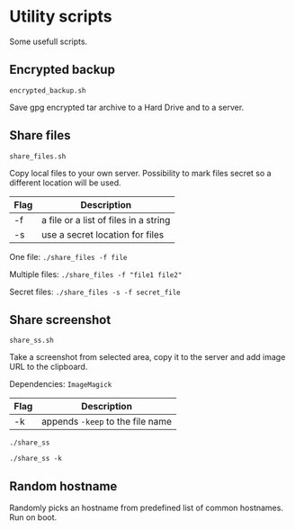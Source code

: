 # Utility scripts

Some usefull scripts.

## Encrypted backup

`encrypted_backup.sh`

Save gpg encrypted tar archive to a Hard Drive and to a server.


## Share files

`share_files.sh`

Copy local files to your own server. Possibility to mark files secret so a
different location will be used.

| Flag | Description                           |
| ---- | ------------------------------------- |
| -f   | a file or a list of files in a string |
| -s   | use a secret location for files       |

One file:
`./share_files -f file`

Multiple files:
`./share_files -f "file1 file2"`

Secret files:
`./share_files -s -f secret_file`


## Share screenshot

`share_ss.sh`

Take a screenshot from selected area, copy it to the server and add image URL
to the clipboard.

Dependencies: `ImageMagick`

| Flag | Description                     |
| ---- | ------------------------------- |
| -k   | appends `-keep` to the file name|

`./share_ss`

`./share_ss -k`


## Random hostname

Randomly picks an hostname from predefined list of common hostnames. Run on
boot.
